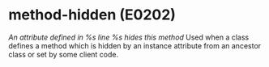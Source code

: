 # method-hidden (E0202)
*An attribute defined in %s line %s hides this method* Used when a class
defines a method which is hidden by an instance attribute from an
ancestor class or set by some client code.
